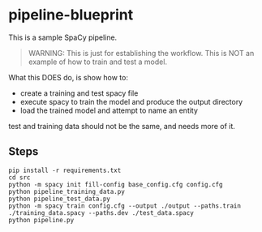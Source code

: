 # pipeline-blueprint

This is a sample SpaCy pipeline.

> WARNING: This is just for establishing the workflow.  This is NOT an example of how to train and test a model.

What this DOES do, is show how to:

- create a training and test spacy file
- execute spacy to train the model and produce the output directory
- load the trained model and attempt to name an entity

test and training data should not be the same, and needs more of it.

## Steps

```
pip install -r requirements.txt
cd src
python -m spacy init fill-config base_config.cfg config.cfg
python pipeline_training_data.py
python pipeline_test_data.py
python -m spacy train config.cfg --output ./output --paths.train ./training_data.spacy --paths.dev ./test_data.spacy
python pipeline.py
```